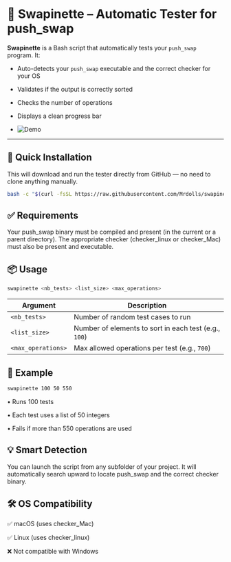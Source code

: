 # 🧪 Swapinette – Automatic Tester for push_swap

**Swapinette** is a Bash script that automatically tests your `push_swap` program. It:
- Auto-detects your `push_swap` executable and the correct checker for your OS
- Validates if the output is correctly sorted
- Checks the number of operations
- Displays a clean progress bar

- ![Demo](assets/demo.gif)

---

## 🚀 Quick Installation
This will download and run the tester directly from GitHub — no need to clone anything manually.
```bash
bash -c "$(curl -fsSL https://raw.githubusercontent.com/Mrdolls/swapinette/refs/heads/main/install.sh)"
```

## ✅ Requirements

Your push_swap binary must be compiled and present (in the current or a parent directory).
The appropriate checker (checker_linux or checker_Mac) must also be present and executable.

## 📦 Usage
```bash
swapinette <nb_tests> <list_size> <max_operations>
```
| Argument           | Description                                           |
| ------------------ | ----------------------------------------------------- |
| `<nb_tests>`       | Number of random test cases to run                    |
| `<list_size>`      | Number of elements to sort in each test (e.g., `100`) |
| `<max_operations>` | Max allowed operations per test (e.g., `700`)         |

## 🧾 Example
```bash
swapinette 100 50 550
```
• Runs 100 tests

• Each test uses a list of 50 integers

• Fails if more than 550 operations are used

## 💡 Smart Detection

You can launch the script from any subfolder of your project. It will automatically search upward to locate push_swap and the correct checker binary.

## 🛠 OS Compatibility

✅ macOS (uses checker_Mac)

✅ Linux (uses checker_linux)

❌ Not compatible with Windows

